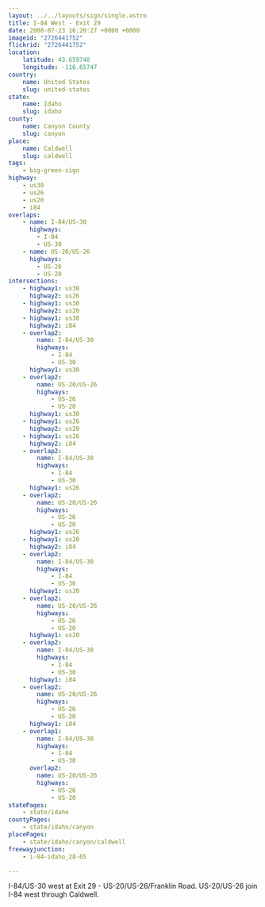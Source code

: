 ```yaml
---
layout: ../../layouts/sign/single.astro
title: I-84 West - Exit 29
date: 2008-07-23 16:20:27 +0000 +0000
imageid: "2726441752"
flickrid: "2726441752"
location:
    latitude: 43.659748
    longitude: -116.65747
country:
    name: United States
    slug: united-states
state:
    name: Idaho
    slug: idaho
county:
    name: Canyon County
    slug: canyon
place:
    name: Caldwell
    slug: caldwell
tags:
    - big-green-sign
highway:
    - us30
    - us26
    - us20
    - i84
overlaps:
    - name: I-84/US-30
      highways:
        - I-84
        - US-30
    - name: US-20/US-26
      highways:
        - US-26
        - US-20
intersections:
    - highway1: us30
      highway2: us26
    - highway1: us30
      highway2: us20
    - highway1: us30
      highway2: i84
    - overlap2:
        name: I-84/US-30
        highways:
            - I-84
            - US-30
      highway1: us30
    - overlap2:
        name: US-20/US-26
        highways:
            - US-26
            - US-20
      highway1: us30
    - highway1: us26
      highway2: us20
    - highway1: us26
      highway2: i84
    - overlap2:
        name: I-84/US-30
        highways:
            - I-84
            - US-30
      highway1: us26
    - overlap2:
        name: US-20/US-26
        highways:
            - US-26
            - US-20
      highway1: us26
    - highway1: us20
      highway2: i84
    - overlap2:
        name: I-84/US-30
        highways:
            - I-84
            - US-30
      highway1: us20
    - overlap2:
        name: US-20/US-26
        highways:
            - US-26
            - US-20
      highway1: us20
    - overlap2:
        name: I-84/US-30
        highways:
            - I-84
            - US-30
      highway1: i84
    - overlap2:
        name: US-20/US-26
        highways:
            - US-26
            - US-20
      highway1: i84
    - overlap1:
        name: I-84/US-30
        highways:
            - I-84
            - US-30
      overlap2:
        name: US-20/US-26
        highways:
            - US-26
            - US-20
statePages:
    - state/idaho
countyPages:
    - state/idaho/canyon
placePages:
    - state/idaho/canyon/caldwell
freewayjunction:
    - i-84-idaho_28-65

---
```

I-84/US-30 west at Exit 29 - US-20/US-26/Franklin Road.  US-20/US-26 join I-84 west through Caldwell.